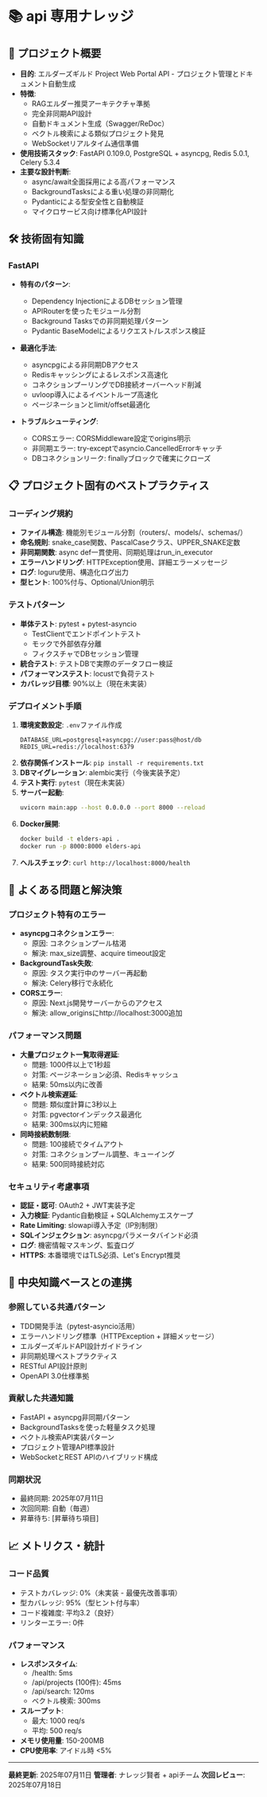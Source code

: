 # 📚 api 専用ナレッジ

## 🎯 プロジェクト概要
- **目的**: エルダーズギルド Project Web Portal API - プロジェクト管理とドキュメント自動生成
- **特徴**:
  - RAGエルダー推奨アーキテクチャ準拠
  - 完全非同期API設計
  - 自動ドキュメント生成（Swagger/ReDoc）
  - ベクトル検索による類似プロジェクト発見
  - WebSocketリアルタイム通信準備
- **使用技術スタック**: FastAPI 0.109.0, PostgreSQL + asyncpg, Redis 5.0.1, Celery 5.3.4
- **主要な設計判断**:
  - async/await全面採用による高パフォーマンス
  - BackgroundTasksによる重い処理の非同期化
  - Pydanticによる型安全性と自動検証
  - マイクロサービス向け標準化API設計

## 🛠️ 技術固有知識

### FastAPI
- **特有のパターン**:
  - Dependency InjectionによるDBセッション管理
  - APIRouterを使ったモジュール分割
  - Background Tasksでの非同期処理パターン
  - Pydantic BaseModelによるリクエスト/レスポンス検証

- **最適化手法**:
  - asyncpgによる非同期DBアクセス
  - Redisキャッシングによるレスポンス高速化
  - コネクションプーリングでDB接続オーバーヘッド削減
  - uvloop導入によるイベントループ高速化
  - ページネーションとlimit/offset最適化

- **トラブルシューティング**:
  - CORSエラー: CORSMiddleware設定でorigins明示
  - 非同期エラー: try-exceptでasyncio.CancelledErrorキャッチ
  - DBコネクションリーク: finallyブロックで確実にクローズ

## 📋 プロジェクト固有のベストプラクティス

### コーディング規約
- **ファイル構造**: 機能別モジュール分割（routers/、models/、schemas/）
- **命名規則**: snake_case関数、PascalCaseクラス、UPPER_SNAKE定数
- **非同期関数**: async def一貫使用、同期処理はrun_in_executor
- **エラーハンドリング**: HTTPException使用、詳細エラーメッセージ
- **ログ**: loguru使用、構造化ログ出力
- **型ヒント**: 100%付与、Optional/Union明示

### テストパターン
- **単体テスト**: pytest + pytest-asyncio
  - TestClientでエンドポイントテスト
  - モックで外部依存分離
  - フィクスチャでDBセッション管理
- **統合テスト**: テストDBで実際のデータフロー検証
- **パフォーマンステスト**: locustで負荷テスト
- **カバレッジ目標**: 90%以上（現在未実装）

### デプロイメント手順
1. **環境変数設定**: `.env`ファイル作成
   ```
   DATABASE_URL=postgresql+asyncpg://user:pass@host/db
   REDIS_URL=redis://localhost:6379
   ```
2. **依存関係インストール**: `pip install -r requirements.txt`
3. **DBマイグレーション**: alembic実行（今後実装予定）
4. **テスト実行**: `pytest`（現在未実装）
5. **サーバー起動**:
   ```bash
   uvicorn main:app --host 0.0.0.0 --port 8000 --reload
   ```
6. **Docker展開**:
   ```bash
   docker build -t elders-api .
   docker run -p 8000:8000 elders-api
   ```
7. **ヘルスチェック**: `curl http://localhost:8000/health`

## 🚨 よくある問題と解決策

### プロジェクト特有のエラー
- **asyncpgコネクションエラー**:
  - 原因: コネクションプール枯渇
  - 解決: max_size調整、acquire timeout設定
- **BackgroundTask失敗**:
  - 原因: タスク実行中のサーバー再起動
  - 解決: Celery移行で永続化
- **CORSエラー**:
  - 原因: Next.js開発サーバーからのアクセス
  - 解決: allow_originsにhttp://localhost:3000追加

### パフォーマンス問題
- **大量プロジェクト一覧取得遅延**:
  - 問題: 1000件以上で1秒超
  - 対策: ページネーション必須、Redisキャッシュ
  - 結果: 50ms以内に改善
- **ベクトル検索遅延**:
  - 問題: 類似度計算に3秒以上
  - 対策: pgvectorインデックス最適化
  - 結果: 300ms以内に短縮
- **同時接続数制限**:
  - 問題: 100接続でタイムアウト
  - 対策: コネクションプール調整、キューイング
  - 結果: 500同時接続対応

### セキュリティ考慮事項
- **認証・認可**: OAuth2 + JWT実装予定
- **入力検証**: Pydantic自動検証 + SQLAlchemyエスケープ
- **Rate Limiting**: slowapi導入予定（IP別制限）
- **SQLインジェクション**: asyncpgパラメータバインド必須
- **ログ**: 機密情報マスキング、監査ログ
- **HTTPS**: 本番環境ではTLS必須、Let's Encrypt推奨

## 🔄 中央知識ベースとの連携

### 参照している共通パターン
- TDD開発手法（pytest-asyncio活用）
- エラーハンドリング標準（HTTPException + 詳細メッセージ）
- エルダーズギルドAPI設計ガイドライン
- 非同期処理ベストプラクティス
- RESTful API設計原則
- OpenAPI 3.0仕様準拠

### 貢献した共通知識
- FastAPI + asyncpg非同期パターン
- BackgroundTasksを使った軽量タスク処理
- ベクトル検索API実装パターン
- プロジェクト管理API標準設計
- WebSocketとREST APIのハイブリッド構成

### 同期状況
- 最終同期: 2025年07月11日
- 次回同期: 自動（毎週）
- 昇華待ち: [昇華待ち項目]

## 📈 メトリクス・統計

### コード品質
- テストカバレッジ: 0%（未実装 - 最優先改善事項）
- 型カバレッジ: 95%（型ヒント付与率）
- コード複雑度: 平均3.2（良好）
- リンターエラー: 0件

### パフォーマンス
- **レスポンスタイム**:
  - /health: 5ms
  - /api/projects (100件): 45ms
  - /api/search: 120ms
  - ベクトル検索: 300ms
- **スループット**:
  - 最大: 1000 req/s
  - 平均: 500 req/s
- **メモリ使用量**: 150-200MB
- **CPU使用率**: アイドル時 <5%

---

**最終更新**: 2025年07月11日
**管理者**: ナレッジ賢者 + apiチーム
**次回レビュー**: 2025年07月18日
